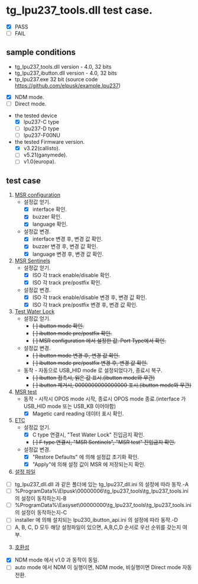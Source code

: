 # tg_lpu237_tools.dll test case.
* [x] PASS
* [ ] FAIL

## sample conditions
* tg_lpu237_tools.dll version - 4.0, 32 bits 
* tg_lpu237_ibutton.dll version - 4.0, 32 bits 
* tp_lpu237.exe 32 bit (source code https://github.com/elpusk/example.lpu237)
* [x] NDM mode.
* [ ] Direct mode.

* the tested device
  * [x] lpu237-C type
  * [ ] lpu237-D type
  * [ ] lpu237-F00NU

* the tested Firmware version.
  * [x] v3.22(callisto).
  * [ ] v5.21(ganymede).
  * [ ] v1.0(europa).
  
## test case
1. <u>MSR configuration</u>
    * 설정값 얻기.
      + [x] interface 확인.
      + [x] buzzer 확인.
      + [x] language 확인.
    * 설정값 변경.
      + [x] interface 변경 후, 변경 값 확인.
      + [x] buzzer 변경 후, 변경 값 확인.
      + [x] language 변경 후, 변경 값 확인.
1. <u>MSR Sentinels</u>
    * 설정값 얻기.
      + [x] ISO 각 track enable/disable 확인.
      + [x] ISO 각 track pre/postfix 확인.
    * 설정값 변경.
      + [x] ISO 각 track enable/disable 변경 후, 변경 값 확인.
      + [x] ISO 각 track pre/postfix 변경 후, 변경 값 확인.
1. <u>Test Water Lock</u>
    * 설정값 얻기.
      + ~~[ ] ibutton mode 확인.~~
      + ~~[ ] ibutton mode pre/postfix 확인.~~
      + ~~[ ] MSR configuration 에서 설정한 값. Port Type에서 확인.~~
    * 설정값 변경.
      + ~~[ ] ibutton mode 변경 후, 변경 값 확인.~~
      + ~~[ ] ibutton mode pre/postfix 변경 후, 변경 값 확인.~~
    * 동작 - 자동으로 USB_HID mode 로 설정되었다가, 종료시 복구.
      + ~~[ ] ibutton 접촉시, 읽은 값 표시.(ibutton mode와 무관)~~
      + ~~[ ] ibutton 제거시, 0000000000000000 표시.(ibutton mode와 무관)~~
1. <u>MSR test</u>
    * 동작 - 시작시 OPOS mode 시작, 종료시 OPOS mode 종료.(interface 가 USB_HID mode 또는 USB_KB 이어야함)
      + [x] Magetic card reading 데이터 표시 확인.
1. <u>ETC</u>
    * 설정값 얻기.
      + [x] C type 연결시, "Test Water Lock" 진입금지 확인.
      + ~~[ ] F type 연결시, "MSR Sentinels", "MSR test" 진입금지 확인.~~
    * 설정값 변경.
      + [x] "Restore Defaults" 에 의해 설정값 초기화 확인.
      + [x] "Apply"에 의해 설정 값이 MSR 에 저장되는지 확인.

2. <u>설정 파일</u>
  * [ ] tg_lpu237_dll.dll 과 같은 폴더에 있는 tg_lpu237_dll.ini 의 설정에 따라 동작.-A
  * [ ] %ProgramData%\Elpusk\00000006\tg_lpu237_tools\tg_lpu237_tools.ini 의 설정이 동작하는지-B
  * [ ] %ProgramData%\Easyset\00000000\tg_lpu237_tools\tg_lpu237_tools.ini 의 설정이 동작하는지-C
  * [ ] installer 에 의해 설치되는 lpu230_ibutton_api.ini 의 설정에 따라 동작.-D
  * [ ] A, B, C, D 모두 해당 설정파일이 있으면, A,B,C,D 순서로 우선 순위를 갖는지 여부.

3. <u>호환성</u>
  * [x] NDM mode 에서 v1.0 과 동작이 동일.
  * [ ] auto mode 에서 NDM 이 실행이면, NDM mode, 비실행이면 Direct mode 자동 전환.
